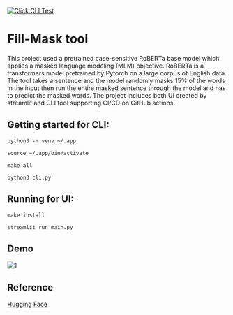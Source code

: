 [![Click CLI Test](https://github.com/bkenan/CLI-prediction/actions/workflows/main.yml/badge.svg)](https://github.com/bkenan/CLI-prediction/actions/workflows/main.yml)


# Fill-Mask tool

This project used a pretrained case-sensitive RoBERTa base model which applies a masked language modeling (MLM) objective. RoBERTa is a transformers model pretrained by Pytorch on a large corpus of English data. The tool takes a sentence and the model randomly masks 15% of the words in the input then run the entire masked sentence through the model and has to predict the masked words. The project includes both UI created by streamlit and CLI tool supporting CI/CD on GitHub actions.


## Getting started for CLI:

```
python3 -m venv ~/.app
```
```
source ~/.app/bin/activate
```
```
make all
```
```
python3 cli.py
```

## Running for UI:

```
make install
```
```
streamlit run main.py
```

## Demo

![1](https://user-images.githubusercontent.com/53462948/173188359-c0089106-4454-49fd-aec3-8e1b49c331d0.png)


## Reference

[Hugging Face](https://huggingface.co/roberta-base?text=The+goal+of+life+is+%3Cmask%3E)

